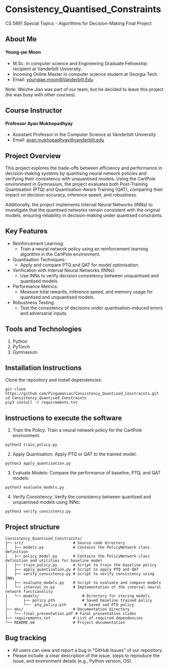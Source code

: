 # Consistency_Quantised_Constraints
CS 5891 Special Topics - Algorithms for Decision-Making Final Project

## About Me

#### Young-jae Moon
* M.Sc. in computer science and Engineering Graduate Fellowship recipient at Vanderbilt University.
* Incoming Online Master in computer science student at Georgia Tech.
* Email: youngjae.moon@Vanderbilt.Edu

Note: Weizhe Jiao was part of our team, but he decided to leave this project (he was busy with other courses).

## Course Instructor

#### Professor Ayan Mukhopadhyay
* Assistant Professor in the Computer Science at Vanderbilt University
* Email: ayan.mukhopadhyay@vanderbilt.edu

## Project Overview
This project explores the trade-offs between efficiency and performance in decision-making systems by quantising neural network policies and verifying their consistency with unquantised models. Using the CartPole environment in Gymnasium, the project evaluates both Post-Training Quantisation (PTQ) and Quantisation-Aware Training (QAT), comparing their impact on decision accuracy, inference speed, and robustness.

Additionally, the project implements Interval Neural Networks (INNs) to investigate that the quantised networks remain consistent with the original models, ensuring reliability in decision-making under quantised constraints.

## Key Features
- Reinforcement Learning:
  - Train a neural network policy using an reinforcement learning algorithm in the CartPole environment.
- Quantisation Techniques:
  - Apply and compare PTQ and QAT for model optimisation.
- Verification with Interval Neural Networks (INNs):
  - Use INNs to verify decision consistency between unquantised and quantised models.
- Performance Metrics:
  - Measure total rewards, inference speed, and memory usage for quantised and unquantised models.
- Robustness Testing:
  - Test the consistency of decisions under quantisation-induced errors and adversarial inputs.


## Tools and Technologies

1. Python
2. PyTorch
3. Gymnasium

## Installation Instructions

Clone the repository and install dependencies:
```
git clone https://github.com/Pingumaniac/Consistency_Quantised_Constraints.git
cd Consistency_Quantised_Constraints
pip3 install -r requirements.txt
```

## Instructions to execute the software

1. Train the Policy: Train a neural network policy for the CartPole environment:
```
python3 train_policy.py
```

2. Apply Quantisation: Apply PTQ or QAT to the trained model:
```
python3 apply_quantisation.py
```

3. Evaluate Models: Compare the performance of baseline, PTQ, and QAT models:
```
python3 evaluate_models.py
```

4. Verify Consistency: Verify the consistency between quantised and unquantised models using INNs:
```
python3 verify_consistency.py
```

## Project structure
```
Consistency_Quantised_Constraints/
├── src/                      # Source code directory
│   ├── models.py             # Contains the PolicyNetwork class definition
│   ├── policy_model.py       # Contains the PolicyNetwork class definition and utilities for baseline model
│   ├── train_policy.py       # Script to train the baseline policy
│   ├── apply_quantisation.py # Script to apply PTQ and QAT
│   ├── verify_consistency.py # Script to verify consistency using INNs
│   ├── evaluate_models.py    # Script to evaluate and compare models
│   └── interval_nn.py        # Implementation of the interval neural network functionality
│   └── models/                   # Directory for storing models
│       ├── policy.pth            # Saved baseline trained policy
│       └──  ptq_policy.pth        # Saved sed PTQ policy
├── doc/                      # Documentation directory
│   └── final_presentation.pdf # Final presentation slides
├── requirements.txt          # List of required dependencies
└── README.md                 # Project documentation

```


## Bug tracking

* All users can view and report a bug in "GitHub Issues" of our repository.
* Please include: a clear description of the issue, steps to reproduce the issue, and environment details (e.g., Python version, OS).
